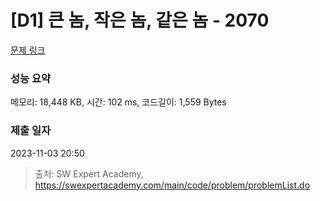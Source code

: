 # [D1] 큰 놈, 작은 놈, 같은 놈 - 2070 

[문제 링크](https://swexpertacademy.com/main/code/problem/problemDetail.do?contestProbId=AV5QQ6qqA40DFAUq) 

### 성능 요약

메모리: 18,448 KB, 시간: 102 ms, 코드길이: 1,559 Bytes

### 제출 일자

2023-11-03 20:50



> 출처: SW Expert Academy, https://swexpertacademy.com/main/code/problem/problemList.do